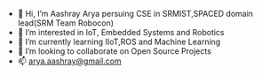 - 👋 Hi, I’m Aashray Arya persuing CSE in SRMIST,SPACED domain lead(SRM Team Robocon)
- 👀 I’m interested in IoT, Embedded Systems and Robotics
- 🌱 I’m currently learning IIoT,ROS and Machine Learning
- 💞️ I’m looking to collaborate on Open Source Projects 
- 📫 arya.aashray@gmail.com

<!---
aashray-arya/aashray-arya is a ✨ special ✨ repository because its `README.md` (this file) appears on your GitHub profile.
You can click the Preview link to take a look at your changes.
--->

